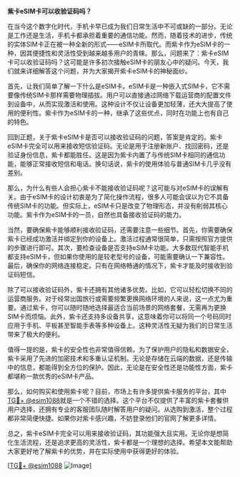 **紫卡eSIM卡可以收验证码吗？**

在当今这个数字化时代，手机卡早已成为我们日常生活中不可或缺的一部分。无论是工作还是生活，手机卡都承担着重要的通信功能。然而，随着技术的进步，传统的实体SIM卡正在被一种全新的形式——eSIM卡所取代。而紫卡作为eSIM卡的一种，因其便捷性和灵活性受到越来越多用户的青睐。那么，问题来了：紫卡eSIM卡可以收验证码吗？这可能是许多初次接触eSIM卡的朋友心中的疑问。今天，我们就来详细解答这个问题，并为大家揭开紫卡eSIM卡的神秘面纱。

首先，让我们简单了解一下什么是eSIM卡。eSIM卡是一种嵌入式SIM卡，它不需要像传统SIM卡那样需要物理插拔。用户可以直接通过网络下载运营商的配置文件到设备中，从而实现激活和使用。这种设计不仅让设备更加轻薄，还大大提高了使用的便利性。紫卡作为eSIM卡的一种，继承了这些优点，同时在功能上也有自己的特色。

回到正题，关于紫卡eSIM卡是否可以接收验证码的问题，答案是肯定的。紫卡eSIM卡完全可以用来接收短信验证码。无论是用于注册新账户、找回密码，还是验证身份信息，紫卡都能胜任。这是因为紫卡内置了与传统SIM卡相同的通信功能，能够正常接收短信和电话。换句话说，紫卡的使用体验与普通SIM卡几乎没有差别。

那么，为什么有些人会担心紫卡不能接收验证码呢？这可能与对eSIM卡的误解有关。由于eSIM卡的设计初衷是为了简化操作流程，很多人可能会误以为它不具备传统SIM卡的功能。但实际上，eSIM卡只是改变了物理形态，并没有削弱其核心功能。紫卡作为eSIM卡的一员，自然也具备接收验证码的能力。

当然，要确保紫卡能够顺利接收验证码，还需要注意一些细节。首先，你需要确保紫卡已经成功激活并绑定到你的设备上。激活过程通常很简单，只需按照官方提供的步骤进行即可。其次，要检查设备是否支持eSIM卡功能。大多数现代智能手机都支持eSIM卡，但如果你使用的是较老型号的设备，可能需要确认一下兼容性。最后，确保你的网络连接稳定。只有在网络畅通的情况下，紫卡才能及时接收到验证码短信。

除了可以接收验证码外，紫卡还拥有其他诸多优势。比如，它可以轻松切换不同的运营商服务。对于经常出国旅行或需要频繁更换网络环境的人来说，这一点尤为重要。通过紫卡，你可以随时随地选择最适合当前场景的网络套餐，无需再为更换SIM卡而烦恼。此外，紫卡还支持多设备共享，这意味着你可以将同一个号码同时应用于手机、平板甚至智能手表等多种设备上。这种灵活性无疑为我们的日常生活带来了极大的便利。

值得一提的是，紫卡的安全性也非常值得信赖。为了保护用户的隐私和数据安全，紫卡采用了先进的加密技术和多重认证机制。无论是存储在云端的数据，还是传输中的信息，都能得到全方位的保护。因此，无论是在安全性还是功能性方面，紫卡都堪称一款优秀的eSIM卡产品。

那么，如何购买和使用紫卡呢？目前，市场上有许多提供紫卡服务的平台，其中[TG💪+ @esim1088](https://t.me/s/esim1088)就是一个不错的选择。这个平台不仅提供了丰富的紫卡套餐供用户选择，还拥有专业的客服团队随时解答用户的疑问。从选购到激活，整个过程都非常简便快捷。如果你对紫卡感兴趣，不妨登录他们的官网了解更多详情。

总之，紫卡eSIM卡完全可以用来接收验证码，其功能强大且实用。无论你是想简化生活流程，还是追求更高的灵活性，紫卡都是一个理想的选择。希望本文能帮助大家更好地了解紫卡的优势，并在实际使用中获得更好的体验。

[[TG💪+ @esim1088](https://t.me/s/esim1088) ![Image](https://i.postimg.cc/4NQfJmqS/Snipaste-2025-05-13-00-14-12.png)]